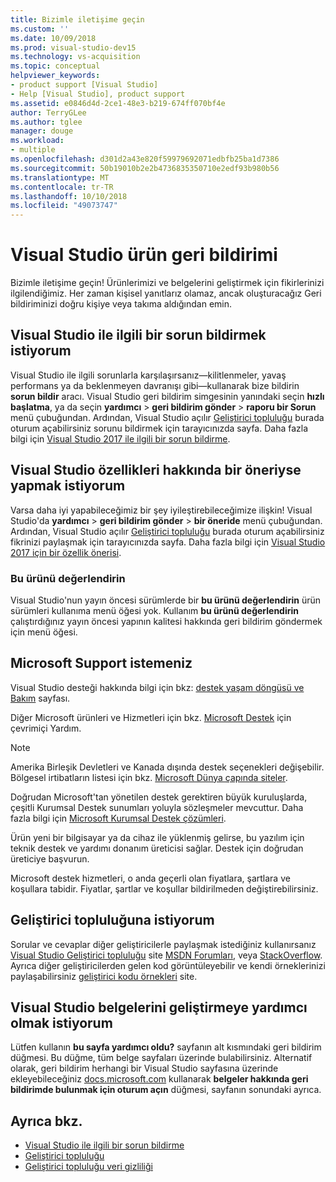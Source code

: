 ```yaml
---
title: Bizimle iletişime geçin
ms.custom: ''
ms.date: 10/09/2018
ms.prod: visual-studio-dev15
ms.technology: vs-acquisition
ms.topic: conceptual
helpviewer_keywords:
- product support [Visual Studio]
- Help [Visual Studio], product support
ms.assetid: e0846d4d-2ce1-48e3-b219-674ff070bf4e
author: TerryGLee
ms.author: tglee
manager: douge
ms.workload:
- multiple
ms.openlocfilehash: d301d2a43e820f59979692071edbfb25ba1d7386
ms.sourcegitcommit: 50b19010b2e2b4736835350710e2edf93b980b56
ms.translationtype: MT
ms.contentlocale: tr-TR
ms.lasthandoff: 10/10/2018
ms.locfileid: "49073747"
---
```

# <a name="visual-studio-product-feedback"></a>Visual Studio ürün geri bildirimi

Bizimle iletişime geçin! Ürünlerimizi ve belgelerini geliştirmek için fikirlerinizi ilgilendiğimiz. Her zaman kişisel yanıtlarız olamaz, ancak oluşturacağız Geri bildiriminizi doğru kişiye veya takıma aldığından emin.

## <a name="i-want-to-report-a-problem-with-visual-studio"></a>Visual Studio ile ilgili bir sorun bildirmek istiyorum

Visual Studio ile ilgili sorunlarla karşılaşırsanız&mdash;kilitlenmeler, yavaş performans ya da beklenmeyen davranışı gibi&mdash;kullanarak bize bildirin **sorun bildir** aracı. Visual Studio geri bildirim simgesinin yanındaki seçin **hızlı başlatma**, ya da seçin **yardımcı** > **geri bildirim gönder** > **raporu bir Sorun** menü çubuğundan. Ardından, Visual Studio açılır [Geliştirici topluluğu](https://developercommunity.visualstudio.com) burada oturum açabilirsiniz sorunu bildirmek için tarayıcınızda sayfa. Daha fazla bilgi için [Visual Studio 2017 ile ilgili bir sorun bildirme](how-to-report-a-problem-with-visual-studio-2017.md).

## <a name="i-want-to-make-a-suggestion-about-visual-studio-features"></a>Visual Studio özellikleri hakkında bir öneriyse yapmak istiyorum

Varsa daha iyi yapabileceğimiz bir şey iyileştirebileceğimize ilişkin! Visual Studio'da **yardımcı** > **geri bildirim gönder** > **bir öneride** menü çubuğundan. Ardından, Visual Studio açılır [Geliştirici topluluğu](https://developercommunity.visualstudio.com) burada oturum açabilirsiniz fikrinizi paylaşmak için tarayıcınızda sayfa. Daha fazla bilgi için [Visual Studio 2017 için bir özellik önerisi](suggest-a-feature.md).

### <a name="rate-this-product"></a>Bu ürünü değerlendirin

Visual Studio'nun yayın öncesi sürümlerde bir **bu ürünü değerlendirin** ürün sürümleri kullanıma menü öğesi yok. Kullanım **bu ürünü değerlendirin** çalıştırdığınız yayın öncesi yapının kalitesi hakkında geri bildirim göndermek için menü öğesi.

## <a name="i-want-to-contact-microsoft-support"></a>Microsoft Support istemeniz

Visual Studio desteği hakkında bilgi için bkz: [destek yaşam döngüsü ve Bakım](/visualstudio/productinfo/vs-servicing-vs) sayfası.

Diğer Microsoft ürünleri ve Hizmetleri için bkz. [Microsoft Destek](http://go.microsoft.com/fwlink/?LinkID=99019) için çevrimiçi Yardım.

> [!NOTE]
> Amerika Birleşik Devletleri ve Kanada dışında destek seçenekleri değişebilir. Bölgesel irtibatların listesi için bkz. [Microsoft Dünya çapında siteler](http://www.microsoft.com/worldwide/).

Doğrudan Microsoft'tan yönetilen destek gerektiren büyük kuruluşlarda, çeşitli Kurumsal Destek sunumları yoluyla sözleşmeler mevcuttur. Daha fazla bilgi için [Microsoft Kurumsal Destek çözümleri](http://go.microsoft.com/fwlink/?LinkId=258223).

Ürün yeni bir bilgisayar ya da cihaz ile yüklenmiş gelirse, bu yazılım için teknik destek ve yardımı donanım üreticisi sağlar. Destek için doğrudan üreticiye başvurun.

Microsoft destek hizmetleri, o anda geçerli olan fiyatlara, şartlara ve koşullara tabidir. Fiyatlar, şartlar ve koşullar bildirilmeden değiştirebilirsiniz.

## <a name="i-want-to-get-involved-in-the-developer-community"></a>Geliştirici topluluğuna istiyorum

Sorular ve cevaplar diğer geliştiricilerle paylaşmak istediğiniz kullanırsanız [Visual Studio Geliştirici topluluğu](https://developercommunity.visualstudio.com) site [MSDN Forumları](http://social.msdn.microsoft.com/Forums/home), veya [StackOverflow](http://stackoverflow.com/). Ayrıca diğer geliştiricilerden gelen kod görüntüleyebilir ve kendi örneklerinizi paylaşabilirsiniz [geliştirici kodu örnekleri](http://code.msdn.microsoft.com/) site.

## <a name="i-want-to-help-improve-the-visual-studio-documentation"></a>Visual Studio belgelerini geliştirmeye yardımcı olmak istiyorum

Lütfen kullanın **bu sayfa yardımcı oldu?** sayfanın alt kısmındaki geri bildirim düğmesi. Bu düğme, tüm belge sayfaları üzerinde bulabilirsiniz. Alternatif olarak, geri bildirim herhangi bir Visual Studio sayfasına üzerinde ekleyebileceğiniz [docs.microsoft.com](https://docs.microsoft.com/visualstudio/) kullanarak **belgeler hakkında geri bildirimde bulunmak için oturum açın** düğmesi, sayfanın sonundaki ayrıca.

## <a name="see-also"></a>Ayrıca bkz.

* [Visual Studio ile ilgili bir sorun bildirme](how-to-report-a-problem-with-visual-studio-2017.md)
* [Geliştirici topluluğu](https://developercommunity.visualstudio.com)
* [Geliştirici topluluğu veri gizliliği](developer-community-privacy.md)
